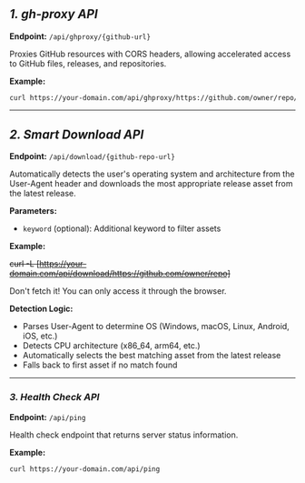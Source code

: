#

## _1. gh-proxy API_

**Endpoint:** `/api/ghproxy/{github-url}`

Proxies GitHub resources with CORS headers, allowing accelerated access to GitHub files, releases, and repositories.

**Example:**

```bash
curl https://your-domain.com/api/ghproxy/https://github.com/owner/repo/releases/download/v1.0.0/file.zip
```

---

## _2. Smart Download API_

**Endpoint:** `/api/download/{github-repo-url}`

Automatically detects the user's operating system and architecture from the User-Agent header and downloads the most appropriate release asset from the latest release.

**Parameters:**

- `keyword` (optional): Additional keyword to filter assets

**Example:**

~~curl -L [https://your-domain.com/api/download/https://github.com/owner/repo]~~

Don't fetch it! You can only access it through the browser.

**Detection Logic:**

- Parses User-Agent to determine OS (Windows, macOS, Linux, Android, iOS, etc.)
- Detects CPU architecture (x86_64, arm64, etc.)
- Automatically selects the best matching asset from the latest release
- Falls back to first asset if no match found

---

### _3. Health Check API_

**Endpoint:** `/api/ping`

Health check endpoint that returns server status information.

**Example:**

```bash
curl https://your-domain.com/api/ping
```
